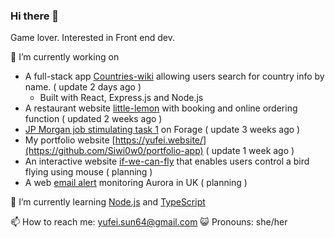 ### Hi there 👋 
  Game lover.
  Interested in Front end dev.
  
🔭 I’m currently working on
- A full-stack app [Countries-wiki](https://github.com/Siwi0w0/countries-wiki) allowing users search for country info by name. ( update 2 days ago )
  - Built with React, Express.js and Node.js
- A restaurant website [little-lemon](https://github.com/Siwi0w0/little-lemon) with booking and online ordering function ( updated 2 weeks ago )
- [JP Morgan job stimulating task 1](https://github.com/Siwi0w0/forage-jpmc-swe-task-1) on Forage ( update 3 weeks ago )
- My portfolio website [https://yufei.website/](https://github.com/Siwi0w0/portfolio-app) ( update 1 week ago )
- An interactive website [if-we-can-fly](https://github.com/Siwi0w0/if-we-can-fly) that enables users control a bird flying using mouse ( planning )
- A web [email alert](https://github.com/Siwi0w0/aurora-alert) monitoring Aurora in UK ( planning )

🌱 I’m currently learning [Node.js](https://nodejs.org/en/docs) and [TypeScript](typescript-tutorial)

📫 How to reach me: yufei.sun64@gmail.com
😺 Pronouns: she/her
  
<!-- 👯 I’m looking to collaborate on ...
-!>


